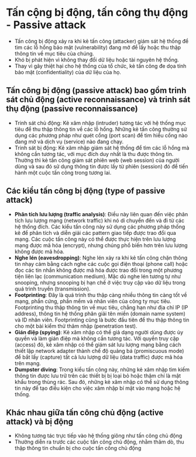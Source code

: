 # Tấn cộng bị động, tấn công thụ động - Passive attack

- Tấn công bị động xảy ra khi kẻ tấn công (attacker) giám sát hệ thống để tìm các lỗ hổng bảo mật (vulnerability) đang mở để lấy hoặc thu thập thông tin về mục tiêu của chúng.
- Khó bị phát hiện vì không thay đổi dữ liệu hoặc tài nguyên hệ thống.
- Thay vì gây thiệt hại cho hệ thống của tổ chức, kẻ tấn công đe dọa tính bảo mật (confidentiality) của dữ liệu của họ.

## Tấn công bị động (passive attack) bao gồm trinh sát chủ động (active reconnaissance) và trinh sát thụ động (passive reconnaissance)

- Trinh sát chủ động: Kẻ xâm nhập (intruder) tương tác với hệ thống mục tiêu để thu thập thông tin về các lỗ hổng. Những kẻ tấn công thường sử dụng các phương pháp như quét cổng (port scan) để tìm hiểu cổng nào đang mở và dịch vụ (service) nào đang chạy.
- Trinh sát bị động: Kẻ xâm nhập giám sát hệ thống để tìm các lỗ hổng mà không cần tương tác, với mục đích duy nhất là thu được thông tin. Thường thì kẻ tấn công giám sát phiên web (web session) của người dùng và sau đó sử dụng thông tin được lấy từ phiên (session) đó để tiến hành một cuộc tấn công trong tương lai.

## Các kiểu tấn công bị động (type of passive attack)

- **Phân tích lưu lượng (traffic analysis)**: Điều này liên quan đến việc phân tích lưu lượng mạng (network traffic) khi nó di chuyển đến và đi từ các hệ thống đích. Các kiểu tấn công này sử dụng các phương pháp thống kê để phân tích và diễn giải các pattern giao tiếp được trao đổi qua mạng. Các cuộc tấn công này có thể được thực hiện trên lưu lượng mạng được mã hóa (encrypt), nhưng chúng phổ biến hơn trên lưu lượng không được mã hóa.
- **Nghe lén (eavesdropping)**: Nghe lén xảy ra khi kẻ tấn công chặn thông tin nhạy cảm bằng cách nghe các cuộc gọi điện thoại (phone call) hoặc đọc các tin nhắn không được mã hóa được trao đổi trong một phương tiện liên lạc (communication medium). Mặc dù nghe lén tương tự như snooping, nhưng snooping bị hạn chế ở việc truy cập vào dữ liệu trong quá trình truyền (transmission).
- **Footprinting**: Đây là quá trình thu thập càng nhiều thông tin càng tốt về mạng, phần cứng, phần mềm và nhân viên của công ty mục tiêu. Footprinting thu thập thông tin về mục tiêu, chẳng hạn như địa chỉ IP (IP address), thông tin hệ thống phân giải tên miền (domain name system) và ID nhân viên. Footprinting cũng là bước đầu tiên để thu thập thông tin cho một bài kiểm thử thâm nhập (penetration test).
- **Gián điệp (spying)**: Kẻ xâm nhập có thể giả dạng người dùng được ủy quyền và làm gián điệp mà không cần tương tác. Với quyền truy cập (access) đó, kẻ xâm nhập có thể giám sát lưu lượng mạng bằng cách thiết lập network adapter thành chế độ quảng bá (promiscuous mode) để bắt lấy (capture) tất cả lưu lượng dữ liệu (data traffic) được mã hóa trên mạng.
- **Dumpster diving**: Trong kiểu tấn công này, những kẻ xâm nhập tìm kiếm thông tin được lưu trữ trên các thiết bị bị loại bỏ hoặc thậm chí là mật khẩu trong thùng rác. Sau đó, những kẻ xâm nhập có thể sử dụng thông tin này để tạo điều kiện cho việc xâm nhập bí mật vào mạng hoặc hệ thống.

## Khác nhau giữa tấn công chủ động (active attack) và bị động

- Không tương tác trực tiếp vào hệ thống giông như tấn công chủ động
- Thường diễn ra trước các cuộc tấn công chủ động, nhằm thăm dò, thu thập thông tin chuẩn bị cho cuộc tấn công chủ động
